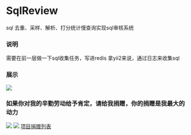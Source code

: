 # SqlReview
sql 去重、采样、解析、打分统计慢查询实现sql审核系统
### 说明
需要在前一层做一下sql收集任务，写进redis
拿yii2来说，通过日志来收集sql
### 展示
![](https://github.com/qieangel2013/SqlReview/blob/master/1.png)
### 如果你对我的辛勤劳动给予肯定，请给我捐赠，你的捐赠是我最大的动力
![](https://github.com/qieangel2013/zys/blob/master/public/images/pw.jpg)
![](https://github.com/qieangel2013/zys/blob/master/public/images/pay.png)
[项目捐赠列表](https://github.com/qieangel2013/zys/wiki/%E9%A1%B9%E7%9B%AE%E6%8D%90%E8%B5%A0)
